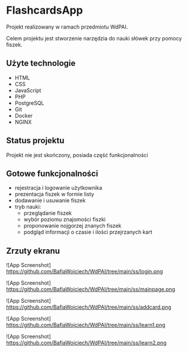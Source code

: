 
# FlashcardsApp

Projekt realizowany w ramach przedmiotu WdPAI.

Celem projektu jest stworzenie narzędzia do nauki słówek przy pomocy fiszek. 

## Użyte technologie
- HTML
- CSS
- JavaScript
- PHP
- PostgreSQL
- Git
- Docker
- NGINX

## Status projektu

Projekt nie jest skończony, posiada część funkcjonalności

## Gotowe funkcjonalności
- rejestracja i logowanie użytkownika
- prezentacja fiszek w formie listy
- dodawanie i usuwanie fiszek
- tryb nauki:
    - przeglądanie fiszek
    - wybór poziomu znajomości fiszki
    - proponowanie nojgorzej znanych fiszek
    - podgląd informacji o czasie i ilości przejrzanych kart

## Zrzuty ekranu

![App Screenshot] https://github.com/BafiaWojciech/WdPAI/tree/main/ss/login.png

![App Screenshot] https://github.com/BafiaWojciech/WdPAI/tree/main/ss/mainpage.png

![App Screenshot] https://github.com/BafiaWojciech/WdPAI/tree/main/ss/addcard.png

![App Screenshot] https://github.com/BafiaWojciech/WdPAI/tree/main/ss/learn1.png

![App Screenshot] https://github.com/BafiaWojciech/WdPAI/tree/main/ss/learn2.png